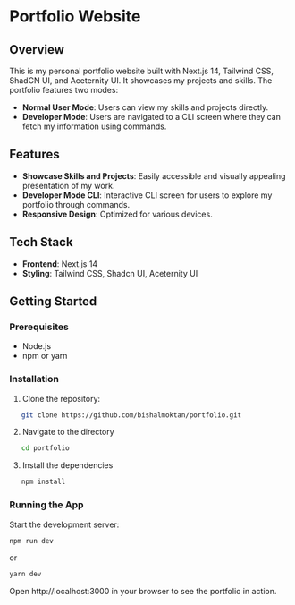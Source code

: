 # Portfolio Website

## Overview

This is my personal portfolio website built with Next.js 14, Tailwind CSS, ShadCN UI, and Aceternity UI. It showcases my projects and skills. The portfolio features two modes:
- **Normal User Mode**: Users can view my skills and projects directly.
- **Developer Mode**: Users are navigated to a CLI screen where they can fetch my information using commands.

## Features

- **Showcase Skills and Projects**: Easily accessible and visually appealing presentation of my work.
- **Developer Mode CLI**: Interactive CLI screen for users to explore my portfolio through commands.
- **Responsive Design**: Optimized for various devices.

## Tech Stack

- **Frontend**: Next.js 14
- **Styling**: Tailwind CSS, Shadcn UI, Aceternity UI

## Getting Started

### Prerequisites

- Node.js
- npm or yarn

### Installation

1. Clone the repository:
```bash
   git clone https://github.com/bishalmoktan/portfolio.git
   ```
2. Navigate to the directory
```bash
   cd portfolio
   ```
3. Install the dependencies
```bash
   npm install
   ```
### Running the App
Start the development server:
``` bash
npm run dev
```
or
```bash
yarn dev
```
Open http://localhost:3000 in your browser to see the portfolio in action.


